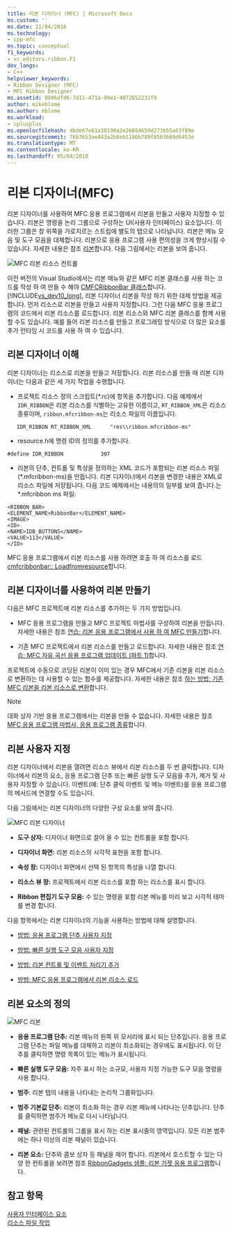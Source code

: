 ```yaml
---
title: 리본 디자이너 (MFC) | Microsoft Docs
ms.custom: ''
ms.date: 11/04/2016
ms.technology:
- cpp-mfc
ms.topic: conceptual
f1_keywords:
- vc.editors.ribbon.F1
dev_langs:
- C++
helpviewer_keywords:
- Ribbon Designer (MFC)
- MFC Ribbon Designer
ms.assetid: 0806dfd6-7d11-471a-99e1-4072852231f9
author: mikeblome
ms.author: mblome
ms.workload:
- cplusplus
ms.openlocfilehash: dbde67e61a38190a2e26884659d273b55a63f89e
ms.sourcegitcommit: 76b7653ae443a2b8eb1186b789f8503609d6453e
ms.translationtype: MT
ms.contentlocale: ko-KR
ms.lasthandoff: 05/04/2018
---
```

# <a name="ribbon-designer-mfc"></a>리본 디자이너(MFC)
리본 디자이너를 사용하여 MFC 응용 프로그램에서 리본을 만들고 사용자 지정할 수 있습니다. 리본은 명령을 논리 그룹으로 구성하는 UI(사용자 인터페이스) 요소입니다. 이러한 그룹은 창 위쪽을 가로지르는 스트립에 별도의 탭으로 나타납니다. 리본은 메뉴 모음 및 도구 모음을 대체합니다. 리본으로 응용 프로그램 사용 편의성을 크게 향상시킬 수 있습니다. 자세한 내용은 참조 [리본](http://go.microsoft.com/fwlink/p/?linkid=129233)합니다. 다음 그림에서는 리본을 보여 줍니다.  
  
 ![MFC 리본 리소스 컨트롤](../mfc/media/ribbon_no_callouts.png "ribbon_no_callouts")  
  
 이전 버전의 Visual Studio에서는 리본 메뉴와 같은 MFC 리본 클래스를 사용 하는 코드를 작성 하 여 만들 수 해야 [CMFCRibbonBar 클래스](../mfc/reference/cmfcribbonbar-class.md)합니다. [!INCLUDE[vs_dev10_long](../build/includes/vs_dev10_long_md.md)], 리본 디자이너 리본을 작성 하기 위한 대체 방법을 제공 합니다. 먼저 리소스로 리본을 만들고 사용자 지정합니다. 그런 다음 MFC 응용 프로그램의 코드에서 리본 리소스를 로드합니다. 리본 리소스와 MFC 리본 클래스를 함께 사용할 수도 있습니다. 예를 들어 리본 리소스를 만들고 프로그래밍 방식으로 더 많은 요소를 추가 런타임 시 코드를 사용 하 여 수 있습니다.  
  
## <a name="understanding-the-ribbon-designer"></a>리본 디자이너 이해  
 리본 디자이너는 리소스로 리본을 만들고 저장합니다. 리본 리소스를 만들 때 리본 디자이너는 다음과 같은 세 가지 작업을 수행합니다.  
  
-   프로젝트 리소스 정의 스크립트(*.rc)에 항목을 추가합니다. 다음 예제에서 `IDR_RIBBON`은 리본 리소스를 식별하는 고유한 이름이고, `RT_RIBBON_XML`은 리소스 종류이며, `ribbon.mfcribbon-ms`는 리소스 파일의 이름입니다.  
  
 ```  
    IDR_RIBBON RT_RIBBON_XML      "res\\ribbon.mfcribbon-ms"  
 ```  
  
-   resource.h에 명령 ID의 정의를 추가합니다.  
  
 ```  
 #define IDR_RIBBON            307  
 ```  
  
-   리본의 단추, 컨트롤 및 특성을 정의하는 XML 코드가 포함되는 리본 리소스 파일(*.mfcribbon-ms)을 만듭니다. 리본 디자이너에서 리본을 변경한 내용은 XML로 리소스 파일에 저장됩니다. 다음 코드 예제에서는 내용의의 일부를 보여 줍니다.는 \*.mfcribbon ms 파일:  
  
 ```  
 <RIBBON_BAR>  
 <ELEMENT_NAME>RibbonBar</ELEMENT_NAME>  
 <IMAGE>  
 <ID>  
 <NAME>IDB_BUTTONS</NAME>  
 <VALUE>113</VALUE>  
 </ID>   
 ```  
  
 MFC 응용 프로그램에서 리본 리소스를 사용 하려면 호출 하 여 리소스를 로드 [cmfcribbonbar:: Loadfromresource](../mfc/reference/cmfcribbonbar-class.md#loadfromresource)합니다.  
  
## <a name="creating-a-ribbon-by-using-the-ribbon-designer"></a>리본 디자이너를 사용하여 리본 만들기  
 다음은 MFC 프로젝트에 리본 리소스를 추가하는 두 가지 방법입니다.  
  
-   MFC 응용 프로그램을 만들고 MFC 프로젝트 마법사를 구성하여 리본을 만듭니다. 자세한 내용은 참조 [연습: 리본 응용 프로그램에서 사용 하 여 MFC 만들기](../mfc/walkthrough-creating-a-ribbon-application-by-using-mfc.md)합니다.  
  
-   기존 MFC 프로젝트에서 리본 리소스를 만들고 로드합니다. 자세한 내용은 참조 [연습: MFC 자유 곡선 응용 프로그램 업데이트 (파트 1)](../mfc/walkthrough-updating-the-mfc-scribble-application-part-1.md)합니다.  
  
 프로젝트에 수동으로 코딩된 리본이 이미 있는 경우 MFC에서 기존 리본을 리본 리소스로 변환하는 데 사용할 수 있는 함수를 제공합니다. 자세한 내용은 참조 [하는 방법: 기존 MFC 리본을 리본 리소스로 변환](../mfc/how-to-convert-an-existing-mfc-ribbon-to-a-ribbon-resource.md)합니다.  
  
> [!NOTE]
>  대화 상자 기반 응용 프로그램에서는 리본을 만들 수 없습니다. 자세한 내용은 참조 [MFC 응용 프로그램 마법사, 응용 프로그램 종류](../mfc/reference/application-type-mfc-application-wizard.md)합니다.  
  
## <a name="customizing-ribbons"></a>리본 사용자 지정  
 리본 디자이너에서 리본을 열려면 리소스 뷰에서 리본 리소스를 두 번 클릭합니다. 디자이너에서 리본의 요소, 응용 프로그램 단추 또는 빠른 실행 도구 모음을 추가, 제거 및 사용자 지정할 수 있습니다. 이벤트(예: 단추 클릭 이벤트 및 메뉴 이벤트)를 응용 프로그램의 메서드에 연결할 수도 있습니다.  
  
 다음 그림에서는 리본 디자이너의 다양한 구성 요소를 보여 줍니다.  
  
 ![MFC 리본 디자이너](../mfc/media/ribbon_designer.png "ribbon_designer")  
  
- **도구 상자:** 디자이너 화면으로 끌어 올 수 있는 컨트롤을 포함 합니다.  
  
- **디자이너 화면:** 리본 리소스의 시각적 표현을 포함 합니다.  
  
- **속성 창:** 디자이너 화면에서 선택 된 항목의 특성을 나열 합니다.  
  
- **리소스 뷰 창:** 프로젝트에서 리본 리소스를 포함 하는 리소스를 표시 합니다.  
  
- **Ribbon 편집기 도구 모음:** 수 있는 명령을 포함 리본 메뉴를 미리 보고 시각적 테마를 변경 합니다.  
  
 다음 항목에서는 리본 디자이너의 기능을 사용하는 방법에 대해 설명합니다.  
  
- [방법: 응용 프로그램 단추 사용자 지정](../mfc/how-to-customize-the-application-button.md)  
  
- [방법: 빠른 실행 도구 모음 사용자 지정](../mfc/how-to-customize-the-quick-access-toolbar.md)  
  
- [방법: 리본 컨트롤 및 이벤트 처리기 추가](../mfc/how-to-add-ribbon-controls-and-event-handlers.md)  
  
- [방법: MFC 응용 프로그램에서 리본 리소스 로드](../mfc/how-to-load-a-ribbon-resource-from-an-mfc-application.md)  
  
## <a name="definitions-of-ribbon-elements"></a>리본 요소의 정의  
 ![MFC 리본](../mfc/media/ribbon.png "리본")  
  
- **응용 프로그램 단추:** 리본 메뉴의 왼쪽 위 모서리에 표시 되는 단추입니다. 응용 프로그램 단추는 파일 메뉴를 대체하고 리본이 최소화되는 경우에도 표시됩니다. 이 단추를 클릭하면 명령 목록이 있는 메뉴가 표시됩니다.  
  
- **빠른 실행 도구 모음:** 자주 표시 하는 소규모, 사용자 지정 가능한 도구 모음 명령을 사용 합니다.  
  
- **범주**: 리본 탭의 내용을 나타내는 논리적 그룹화입니다.  
  
- **범주 기본값 단추:** 리본이 최소화 하는 경우 리본 메뉴에 나타나는 단추입니다. 단추를 클릭하면 범주가 메뉴로 다시 나타납니다.  
  
- **패널:** 관련된 컨트롤의 그룹을 표시 하는 리본 표시줄의 영역입니다. 모든 리본 범주에는 하나 이상의 리본 패널이 있습니다.  
  
- **리본 요소:** 단추와 콤보 상자 등 패널을 제어 합니다. 리본에서 호스트할 수 있는 다양 한 컨트롤을 보려면 참조 [RibbonGadgets 샘플: 리본 가젯 응용 프로그램](../visual-cpp-samples.md)합니다.  
  
## <a name="see-also"></a>참고 항목  
 [사용자 인터페이스 요소](../mfc/user-interface-elements-mfc.md)   
 [리소스 파일 작업](../windows/working-with-resource-files.md)

